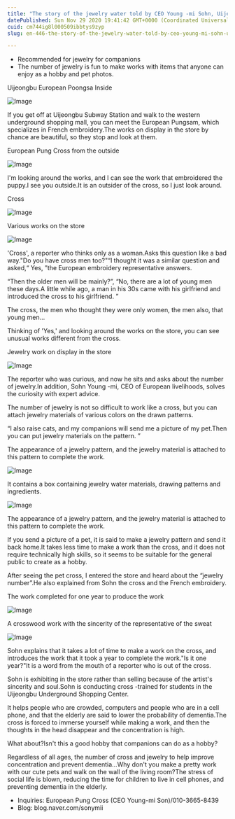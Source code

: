 ```yaml
---
title: "The story of the jewelry water told by CEO Young -mi Sohn, Uijeongbu European Pung Cross"
datePublished: Sun Nov 29 2020 19:41:42 GMT+0000 (Coordinated Universal Time)
cuid: cm744ig8l000509ibbtys9zyp
slug: en-446-the-story-of-the-jewelry-water-told-by-ceo-young-mi-sohn-uijeongbu-european-pung-cross

---
```



- Recommended for jewelry for companions
- The number of jewelry is fun to make works with items that anyone can enjoy as a hobby and pet photos.

Uijeongbu European Poongsa Inside

![Image](https://cdn.hashnode.com/res/hashnode/image/upload/v1739498511229/45e0718d-c285-4687-8e9c-65e746a28901.jpeg)

If you get off at Uijeongbu Subway Station and walk to the western underground shopping mall, you can meet the European Pungsam, which specializes in French embroidery.The works on display in the store by chance are beautiful, so they stop and look at them.

European Pung Cross from the outside

![Image](https://cdn.hashnode.com/res/hashnode/image/upload/v1739498513625/474a0e84-586b-438e-84bd-9dce4451b0f5.jpeg)

I'm looking around the works, and I can see the work that embroidered the puppy.I see you outside.It is an outsider of the cross, so I just look around.

Cross

![Image](https://cdn.hashnode.com/res/hashnode/image/upload/v1739498515672/6e526a31-16cd-47a1-9a87-8243398dc526.jpeg)

Various works on the store

![Image](https://cdn.hashnode.com/res/hashnode/image/upload/v1739498518039/64572c60-afc2-454e-afd7-9d962f6dd664.jpeg)

'Cross', a reporter who thinks only as a woman.Asks this question like a bad way."Do you have cross men too?"“I thought it was a similar question and asked,“ Yes, ”the European embroidery representative answers.

“Then the older men will be mainly?”, “No, there are a lot of young men these days.A little while ago, a man in his 30s came with his girlfriend and introduced the cross to his girlfriend. ”

The cross, the men who thought they were only women, the men also, that young men…

Thinking of 'Yes,' and looking around the works on the store, you can see unusual works different from the cross.

Jewelry work on display in the store

![Image](https://cdn.hashnode.com/res/hashnode/image/upload/v1739498519793/7a628a72-3cae-463b-beaf-de2357d7a3ba.jpeg)

The reporter who was curious, and now he sits and asks about the number of jewelry.In addition, Sohn Young -mi, CEO of European livelihoods, solves the curiosity with expert advice.

The number of jewelry is not so difficult to work like a cross, but you can attach jewelry materials of various colors on the drawn patterns.

“I also raise cats, and my companions will send me a picture of my pet.Then you can put jewelry materials on the pattern. ”

The appearance of a jewelry pattern, and the jewelry material is attached to this pattern to complete the work.

![Image](https://cdn.hashnode.com/res/hashnode/image/upload/v1739498521952/aeec94d0-01ab-4f0c-9cbe-6844eebc4083.jpeg)

It contains a box containing jewelry water materials, drawing patterns and ingredients.

![Image](https://cdn.hashnode.com/res/hashnode/image/upload/v1739498523830/e9443dba-f1af-4ed7-ad9f-667c878e9a5c.jpeg)

The appearance of a jewelry pattern, and the jewelry material is attached to this pattern to complete the work.

If you send a picture of a pet, it is said to make a jewelry pattern and send it back home.It takes less time to make a work than the cross, and it does not require technically high skills, so it seems to be suitable for the general public to create as a hobby.

After seeing the pet cross, I entered the store and heard about the “jewelry number”.He also explained from Sohn the cross and the French embroidery.

The work completed for one year to produce the work

![Image](https://cdn.hashnode.com/res/hashnode/image/upload/v1739498526272/37d0068c-ccad-44f9-96db-2f8070c495e9.jpeg)

A crosswood work with the sincerity of the representative of the sweat

![Image](https://cdn.hashnode.com/res/hashnode/image/upload/v1739498528537/dfb64a83-8992-40be-9ba5-54d95dec21a6.jpeg)

Sohn explains that it takes a lot of time to make a work on the cross, and introduces the work that it took a year to complete the work."Is it one year?"It is a word from the mouth of a reporter who is out of the cross.

Sohn is exhibiting in the store rather than selling because of the artist's sincerity and soul.Sohn is conducting cross -trained for students in the Uijeongbu Underground Shopping Center.

It helps people who are crowded, computers and people who are in a cell phone, and that the elderly are said to lower the probability of dementia.The cross is forced to immerse yourself while making a work, and then the thoughts in the head disappear and the concentration is high.

What about?Isn't this a good hobby that companions can do as a hobby?

Regardless of all ages, the number of cross and jewelry to help improve concentration and prevent dementia…Why don't you make a pretty work with our cute pets and walk on the wall of the living room?The stress of social life is blown, reducing the time for children to live in cell phones, and preventing dementia in the elderly.

- Inquiries: European Pung Cross (CEO Young-mi Son)/010-3665-8439
- Blog: blog.naver.com/sonymii